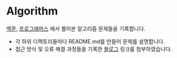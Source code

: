 # Algorithm
[백준](https://www.acmicpc.net/), [프로그래머스](https://programmers.co.kr/) 에서 풀어본 알고리즘 문제들을 기록합니다.

- 각 하위 디렉토리들마다 README.md를 만들어 문제를 설명합니다.
- 접근 방식 및 오류 해결 과정들을 기록한 [블로그]() 링크를 첨부하였습니다.
